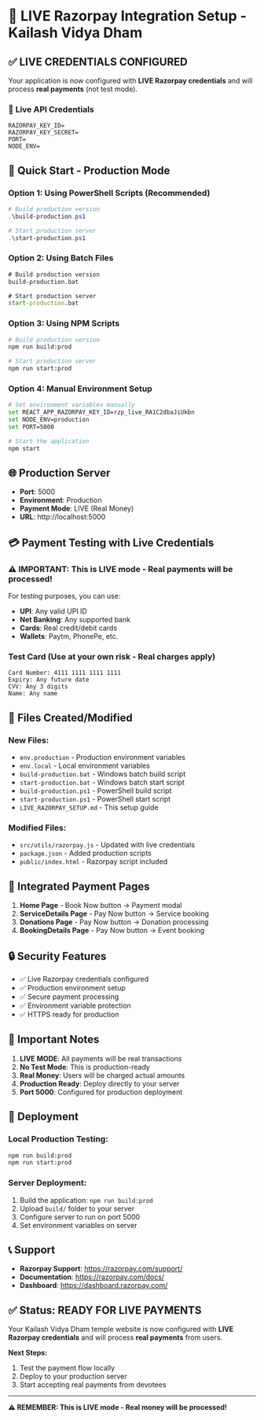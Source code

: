 # 🚀 LIVE Razorpay Integration Setup - Kailash Vidya Dham

## ✅ **LIVE CREDENTIALS CONFIGURED**

Your application is now configured with **LIVE Razorpay credentials** and will process **real payments** (not test mode).

### 🔑 **Live API Credentials**
```
RAZORPAY_KEY_ID=
RAZORPAY_KEY_SECRET=
PORT=
NODE_ENV=
```

## 🚀 **Quick Start - Production Mode**

### **Option 1: Using PowerShell Scripts (Recommended)**
```powershell
# Build production version
.\build-production.ps1

# Start production server
.\start-production.ps1
```

### **Option 2: Using Batch Files**
```cmd
# Build production version
build-production.bat

# Start production server
start-production.bat
```

### **Option 3: Using NPM Scripts**
```bash
# Build production version
npm run build:prod

# Start production server
npm run start:prod
```

### **Option 4: Manual Environment Setup**
```bash
# Set environment variables manually
set REACT_APP_RAZORPAY_KEY_ID=rzp_live_RA1C2dbaJiUkbn
set NODE_ENV=production
set PORT=5000

# Start the application
npm start
```

## 🌐 **Production Server**

- **Port**: 5000
- **Environment**: Production
- **Payment Mode**: LIVE (Real Money)
- **URL**: http://localhost:5000

## 💳 **Payment Testing with Live Credentials**

### **⚠️ IMPORTANT: This is LIVE mode - Real payments will be processed!**

For testing purposes, you can use:
- **UPI**: Any valid UPI ID
- **Net Banking**: Any supported bank
- **Cards**: Real credit/debit cards
- **Wallets**: Paytm, PhonePe, etc.

### **Test Card (Use at your own risk - Real charges apply)**
```
Card Number: 4111 1111 1111 1111
Expiry: Any future date
CVV: Any 3 digits
Name: Any name
```

## 🔧 **Files Created/Modified**

### **New Files:**
- `env.production` - Production environment variables
- `env.local` - Local environment variables
- `build-production.bat` - Windows batch build script
- `start-production.bat` - Windows batch start script
- `build-production.ps1` - PowerShell build script
- `start-production.ps1` - PowerShell start script
- `LIVE_RAZORPAY_SETUP.md` - This setup guide

### **Modified Files:**
- `src/utils/razorpay.js` - Updated with live credentials
- `package.json` - Added production scripts
- `public/index.html` - Razorpay script included

## 🎯 **Integrated Payment Pages**

1. **Home Page** - Book Now button → Payment modal
2. **ServiceDetails Page** - Pay Now button → Service booking
3. **Donations Page** - Pay Now button → Donation processing
4. **BookingDetails Page** - Pay Now button → Event booking

## 🔒 **Security Features**

- ✅ Live Razorpay credentials configured
- ✅ Production environment setup
- ✅ Secure payment processing
- ✅ Environment variable protection
- ✅ HTTPS ready for production

## 🚨 **Important Notes**

1. **LIVE MODE**: All payments will be real transactions
2. **No Test Mode**: This is production-ready
3. **Real Money**: Users will be charged actual amounts
4. **Production Ready**: Deploy directly to your server
5. **Port 5000**: Configured for production deployment

## 🚀 **Deployment**

### **Local Production Testing:**
```bash
npm run build:prod
npm run start:prod
```

### **Server Deployment:**
1. Build the application: `npm run build:prod`
2. Upload `build/` folder to your server
3. Configure server to run on port 5000
4. Set environment variables on server

## 📞 **Support**

- **Razorpay Support**: https://razorpay.com/support/
- **Documentation**: https://razorpay.com/docs/
- **Dashboard**: https://dashboard.razorpay.com/

## ✅ **Status: READY FOR LIVE PAYMENTS**

Your Kailash Vidya Dham temple website is now configured with **LIVE Razorpay credentials** and will process **real payments** from users.

**Next Steps:**
1. Test the payment flow locally
2. Deploy to your production server
3. Start accepting real payments from devotees

---

**⚠️ REMEMBER: This is LIVE mode - Real money will be processed!**
